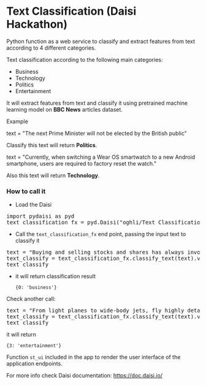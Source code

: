 # Text Classification (Daisi Hackathon)

Python function as a web service to classify and extract features from text according to 4 different categories.

Text classification according to the following main categories:
* Business
* Technology
* Politics
* Entertainment

It will extract features from text and classify it using pretrained machine learning model on **BBC News** articles dataset. 

Example

text = "The next Prime Minister will not be elected by the British public"

Classify this text will return **Politics**.

text = "Currently, when switching a Wear OS smartwatch to a new Android smartphone, users are required to factory reset the watch."

Also this text will return **Technology**.

### How to call it

* Load the Daisi
<pre>
import pydaisi as pyd
text_classification_fx = pyd.Daisi("oghli/Text Classification FX")
</pre>

* Call the `text_classification_fx` end point, passing the input text to classify it
<pre>
text = "Buying and selling stocks and shares has always involved a lot of third parties, such as brokers and the stock exchange itself. Here is how trading works"
text_classify = text_classification_fx.classify_text(text).value
text_classify
</pre>
* it will return classification result

  `{0: 'business'}`

Check another call:
<pre>
text = "From light planes to wide-body jets, fly highly detailed and accurate aircraft in the next generation of Microsoft Flight Simulator. Test your piloting skills against the challenges of night flying, real-time atmospheric simulation and live weather in a dynamic and living world."
text_classify = text_classification_fx.classify_text(text).value
text_classify
</pre>
it will return

`{3: 'entertainment'}`

Function `st_ui` included in the app to render the user interface of the application endpoints.

For more info check Daisi documentation: 
https://doc.daisi.io/

